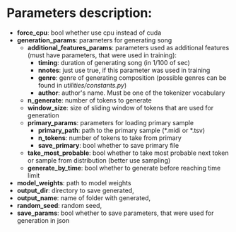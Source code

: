 # Parameters description:

* **force_cpu**: bool whether use cpu instead of cuda
* **generation_params**: parameters for generating song
    * **additional_features_params**: parameters used as additional features (must  have parameters, that were used in training):
        * **timing**: duration of generating song (in 1/100 of sec)
        * **nnotes**: just use true, if this parameter was used in training
        * **genre**: genre of generating composition (possible genres can be found in *utilities/constants.py*)
        * **author**: author's name. Must be one of the tokenizer vocabulary
    * **n_generate**: number of tokens to generate
    * **window_size**: size of sliding window of tokens that are used for generation
    * **primary_params**: parameters for loading primary sample
        * **primary_path**: path to the primary sample (*.midi or *.tsv)
        * **n_tokens**: number of tokens to take from primary
        * **save_primary**: bool whether to save primary file
    * **take_most_probable**: bool whether to take most probable next token or sample from distribution (better use sampling)
    * **generate_by_time**: bool whether to generate before reaching time limit
* **model_weights**: path to model weights
* **output_dir**: directory to save generated,
* **output_name**: name of folder with generated,
* **random_seed**: random seed,
* **save_params**: bool whether to save parameters, that were used for generation in json

